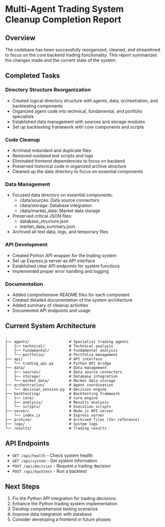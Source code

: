 # Multi-Agent Trading System Cleanup Completion Report

## Overview

The codebase has been successfully reorganized, cleaned, and streamlined to focus on the core backend trading functionality. This report summarizes the changes made and the current state of the system.

## Completed Tasks

### Directory Structure Reorganization
- Created logical directory structure with agents, data, orchestration, and backtesting components
- Organized agent code into technical, fundamental, and portfolio specialists
- Established data management with sources and storage modules
- Set up backtesting framework with core components and scripts

### Code Cleanup
- Archived redundant and duplicate files
- Removed outdated test scripts and logs
- Eliminated frontend dependencies to focus on backend
- Preserved historical code in organized archive structure
- Cleaned up the data directory to focus on essential components

### Data Management
- Focused data directory on essential components:
  - /data/sources: Data source connectors
  - /data/storage: Database integration
  - /data/market_data: Market data storage
- Preserved critical JSON files:
  - database_structure.json
  - market_data_summary.json
- Archived all test data, logs, and temporary files

### API Development
- Created Python API wrapper for the trading system
- Set up Express.js server as API interface
- Established clear API endpoints for system functions
- Implemented proper error handling and logging

### Documentation
- Added comprehensive README files for each component
- Created detailed documentation of the system architecture
- Added summary of cleanup activities
- Documented API endpoints and usage

## Current System Architecture

```
.
├── agents/                  # Specialist trading agents
│   ├── technical/           # Technical analysis
│   ├── fundamental/         # Fundamental analysis
│   └── portfolio/           # Portfolio management
├── api/                     # API interface
│   └── trading_api.py       # Python API bridge
├── data/                    # Data management
│   ├── sources/             # Data source connectors
│   ├── storage/             # Database integration
│   └── market_data/         # Market data storage
├── orchestration/           # Agent coordination
│   └── decision_session.py  # Decision engine
├── backtesting/             # Backtesting framework
│   ├── core/                # Core engine
│   ├── analysis/            # Results analysis
│   └── scripts/             # Execution scripts
├── server/                  # Node.js API server
│   └── index.js             # Express server
├── archive/                 # Archived files (for reference)
├── logs/                    # System logs
└── results/                 # Trading results
```

## API Endpoints

- `GET /api/health` - Check system health
- `GET /api/system` - Get system information
- `POST /api/decision` - Request a trading decision
- `POST /api/backtest` - Run a backtest

## Next Steps

1. Fix the Python API integration for trading decisions
2. Enhance the Python trading system implementation
3. Develop comprehensive testing scenarios
4. Improve data integration with database
5. Consider developing a frontend in future phases
